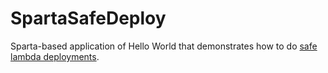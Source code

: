 # SpartaSafeDeploy
Sparta-based application of Hello World that demonstrates how to do [safe lambda deployments](https://github.com/awslabs/serverless-application-model/blob/master/docs/safe_lambda_deployments.rst).
